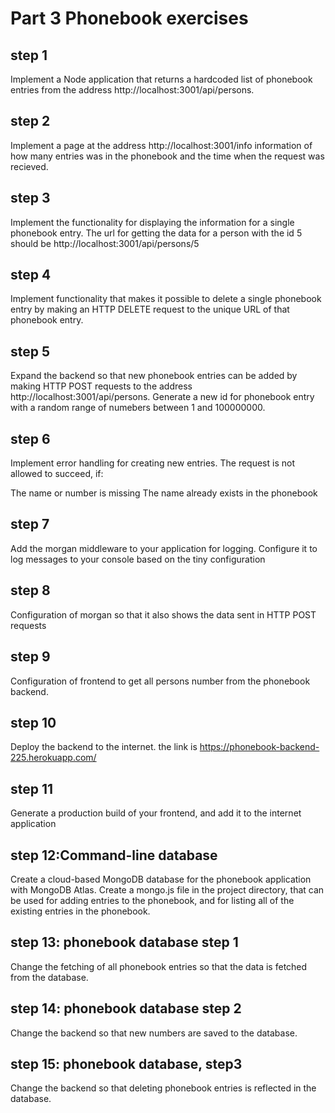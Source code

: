 # Part 3 Phonebook exercises

## step 1

Implement a Node application that returns a hardcoded list of phonebook entries from the address http://localhost:3001/api/persons.

## step 2

Implement a page at the address http://localhost:3001/info information of how many entries was in the phonebook and the time when the request was recieved.

## step 3

Implement the functionality for displaying the information for a single phonebook entry. The url for getting the data for a person with the id 5 should be http://localhost:3001/api/persons/5

## step 4

Implement functionality that makes it possible to delete a single phonebook entry by making an HTTP DELETE request to the unique URL of that phonebook entry.

## step 5

Expand the backend so that new phonebook entries can be added by making HTTP POST requests to the address http://localhost:3001/api/persons. Generate a new id for phonebook entry with a random range of numebers between 1 and 100000000.

## step 6

Implement error handling for creating new entries. The request is not allowed to succeed, if:

The name or number is missing
The name already exists in the phonebook

## step 7

Add the morgan middleware to your application for logging. Configure it to log messages to your console based on the tiny configuration

## step 8

Configuration of morgan so that it also shows the data sent in HTTP POST requests

## step 9

Configuration of frontend to get all persons number from the phonebook backend.

## step 10

Deploy the backend to the internet. the link is https://phonebook-backend-225.herokuapp.com/

## step 11

Generate a production build of your frontend, and add it to the internet application

## step 12:Command-line database

Create a cloud-based MongoDB database for the phonebook application with MongoDB Atlas.
Create a mongo.js file in the project directory, that can be used for adding entries to the phonebook, and for listing all of the existing entries in the phonebook.

## step 13: phonebook database step 1

Change the fetching of all phonebook entries so that the data is fetched from the database.

## step 14: phonebook database step 2

Change the backend so that new numbers are saved to the database.

## step 15: phonebook database, step3

Change the backend so that deleting phonebook entries is reflected in the database.
